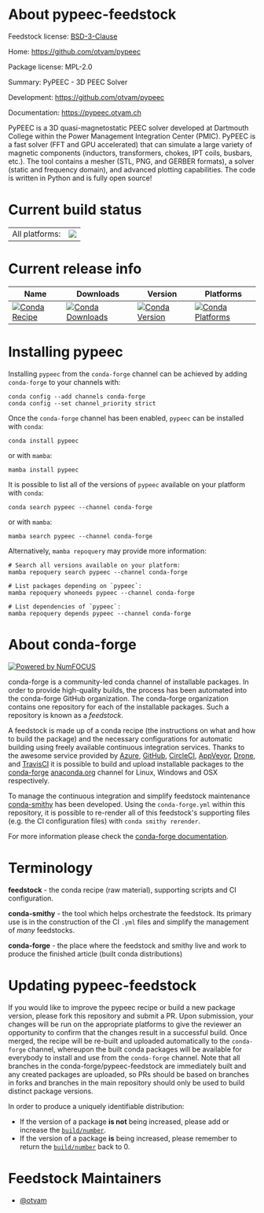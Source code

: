 About pypeec-feedstock
======================

Feedstock license: [BSD-3-Clause](https://github.com/conda-forge/pypeec-feedstock/blob/main/LICENSE.txt)

Home: https://github.com/otvam/pypeec

Package license: MPL-2.0

Summary: PyPEEC - 3D PEEC Solver

Development: https://github.com/otvam/pypeec

Documentation: https://pypeec.otvam.ch

PyPEEC is a 3D quasi-magnetostatic PEEC solver developed at Dartmouth
College within the Power Management Integration Center (PMIC). PyPEEC
is a fast solver (FFT and GPU accelerated) that can simulate a large
variety of magnetic components (inductors, transformers, chokes, IPT
coils, busbars, etc.). The tool contains a mesher (STL, PNG, and GERBER
formats), a solver (static and frequency domain), and advanced plotting
capabilities. The code is written in Python and is fully open source!


Current build status
====================


<table><tr><td>All platforms:</td>
    <td>
      <a href="https://dev.azure.com/conda-forge/feedstock-builds/_build/latest?definitionId=22184&branchName=main">
        <img src="https://dev.azure.com/conda-forge/feedstock-builds/_apis/build/status/pypeec-feedstock?branchName=main">
      </a>
    </td>
  </tr>
</table>

Current release info
====================

| Name | Downloads | Version | Platforms |
| --- | --- | --- | --- |
| [![Conda Recipe](https://img.shields.io/badge/recipe-pypeec-green.svg)](https://anaconda.org/conda-forge/pypeec) | [![Conda Downloads](https://img.shields.io/conda/dn/conda-forge/pypeec.svg)](https://anaconda.org/conda-forge/pypeec) | [![Conda Version](https://img.shields.io/conda/vn/conda-forge/pypeec.svg)](https://anaconda.org/conda-forge/pypeec) | [![Conda Platforms](https://img.shields.io/conda/pn/conda-forge/pypeec.svg)](https://anaconda.org/conda-forge/pypeec) |

Installing pypeec
=================

Installing `pypeec` from the `conda-forge` channel can be achieved by adding `conda-forge` to your channels with:

```
conda config --add channels conda-forge
conda config --set channel_priority strict
```

Once the `conda-forge` channel has been enabled, `pypeec` can be installed with `conda`:

```
conda install pypeec
```

or with `mamba`:

```
mamba install pypeec
```

It is possible to list all of the versions of `pypeec` available on your platform with `conda`:

```
conda search pypeec --channel conda-forge
```

or with `mamba`:

```
mamba search pypeec --channel conda-forge
```

Alternatively, `mamba repoquery` may provide more information:

```
# Search all versions available on your platform:
mamba repoquery search pypeec --channel conda-forge

# List packages depending on `pypeec`:
mamba repoquery whoneeds pypeec --channel conda-forge

# List dependencies of `pypeec`:
mamba repoquery depends pypeec --channel conda-forge
```


About conda-forge
=================

[![Powered by
NumFOCUS](https://img.shields.io/badge/powered%20by-NumFOCUS-orange.svg?style=flat&colorA=E1523D&colorB=007D8A)](https://numfocus.org)

conda-forge is a community-led conda channel of installable packages.
In order to provide high-quality builds, the process has been automated into the
conda-forge GitHub organization. The conda-forge organization contains one repository
for each of the installable packages. Such a repository is known as a *feedstock*.

A feedstock is made up of a conda recipe (the instructions on what and how to build
the package) and the necessary configurations for automatic building using freely
available continuous integration services. Thanks to the awesome service provided by
[Azure](https://azure.microsoft.com/en-us/services/devops/), [GitHub](https://github.com/),
[CircleCI](https://circleci.com/), [AppVeyor](https://www.appveyor.com/),
[Drone](https://cloud.drone.io/welcome), and [TravisCI](https://travis-ci.com/)
it is possible to build and upload installable packages to the
[conda-forge](https://anaconda.org/conda-forge) [anaconda.org](https://anaconda.org/)
channel for Linux, Windows and OSX respectively.

To manage the continuous integration and simplify feedstock maintenance
[conda-smithy](https://github.com/conda-forge/conda-smithy) has been developed.
Using the ``conda-forge.yml`` within this repository, it is possible to re-render all of
this feedstock's supporting files (e.g. the CI configuration files) with ``conda smithy rerender``.

For more information please check the [conda-forge documentation](https://conda-forge.org/docs/).

Terminology
===========

**feedstock** - the conda recipe (raw material), supporting scripts and CI configuration.

**conda-smithy** - the tool which helps orchestrate the feedstock.
                   Its primary use is in the construction of the CI ``.yml`` files
                   and simplify the management of *many* feedstocks.

**conda-forge** - the place where the feedstock and smithy live and work to
                  produce the finished article (built conda distributions)


Updating pypeec-feedstock
=========================

If you would like to improve the pypeec recipe or build a new
package version, please fork this repository and submit a PR. Upon submission,
your changes will be run on the appropriate platforms to give the reviewer an
opportunity to confirm that the changes result in a successful build. Once
merged, the recipe will be re-built and uploaded automatically to the
`conda-forge` channel, whereupon the built conda packages will be available for
everybody to install and use from the `conda-forge` channel.
Note that all branches in the conda-forge/pypeec-feedstock are
immediately built and any created packages are uploaded, so PRs should be based
on branches in forks and branches in the main repository should only be used to
build distinct package versions.

In order to produce a uniquely identifiable distribution:
 * If the version of a package **is not** being increased, please add or increase
   the [``build/number``](https://docs.conda.io/projects/conda-build/en/latest/resources/define-metadata.html#build-number-and-string).
 * If the version of a package **is** being increased, please remember to return
   the [``build/number``](https://docs.conda.io/projects/conda-build/en/latest/resources/define-metadata.html#build-number-and-string)
   back to 0.

Feedstock Maintainers
=====================

* [@otvam](https://github.com/otvam/)

